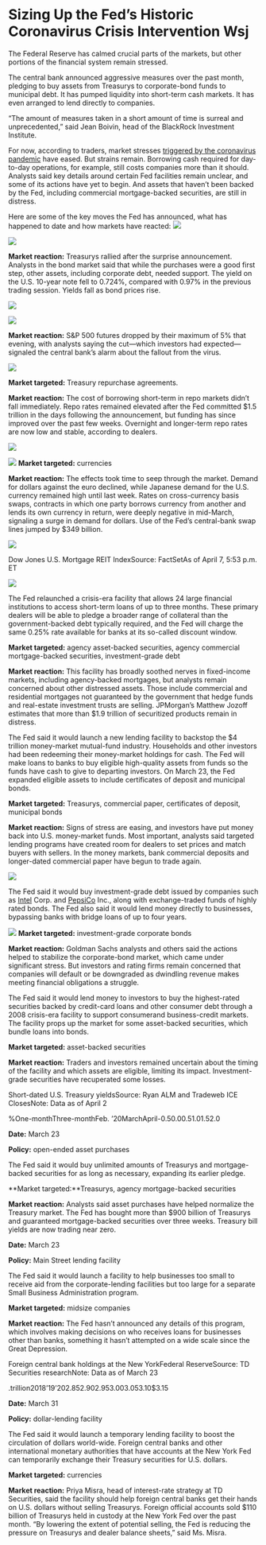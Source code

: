 # Sizing Up the Fed’s Historic Coronavirus Crisis Intervention Wsj

The Federal Reserve has calmed crucial parts of the markets, but other portions of the financial system remain stressed.

The central bank announced aggressive measures over the past month, pledging to buy assets from Treasurys to corporate-bond funds to municipal debt. It has pumped liquidity into short-term cash markets. It has even arranged to lend directly to companies.

“The amount of measures taken in a short amount of time is surreal and unprecedented,” said Jean Boivin, head of the BlackRock Investment Institute.

For now, according to traders, market stresses [triggered by the coronavirus pandemic](https://archive.is/o/IsIqk/https://www.wsj.com/livecoverage/coronavirus-2020-04-06) have eased. But strains remain. Borrowing cash required for day-to-day operations, for example, still costs companies more than it should. Analysts said key details around certain Fed facilities remain unclear, and some of its actions have yet to begin. And assets that haven’t been backed by the Fed, including commercial mortgage-backed securities, are still in distress.

Here are some of the key moves the Fed has announced, what has happened to date and how markets have reacted:
![](PixelSnap%202%202024-09-30%2005.08.52.png)

![](Safari%202024-09-30%2005.08.57.png)

**Market reaction:** Treasurys rallied after the surprise announcement. Analysts in the bond market said that while the purchases were a good first step, other assets, including corporate debt, needed support. The yield on the U.S. 10-year note fell to 0.724%, compared with 0.97% in the previous trading session. Yields fall as bond prices rise.

![](Safari%202024-09-30%2005.09.01.png)


![](Safari%202024-09-30%2005.09.08.png)

**Market reaction:** S&P 500 futures dropped by their maximum of 5% that evening, with analysts saying the cut—which investors had expected—signaled the central bank’s alarm about the fallout from the virus.

![](Safari%202024-09-30%2005.09.16.png)

**Market targeted:** Treasury repurchase agreements.

**Market reaction:** The cost of borrowing short-term in repo markets didn’t fall immediately. Repo rates remained elevated after the Fed committed $1.5 trillion in the days following the announcement, but funding has since improved over the past few weeks. Overnight and longer-term repo rates are now low and stable, according to dealers.

![](Safari%202024-09-30%2005.09.21.png)

![](Safari%202024-09-30%2005.09.27.png)
**Market targeted:** currencies

**Market reaction:** The effects took time to seep through the market. Demand for dollars against the euro declined, while Japanese demand for the U.S. currency remained high until last week. Rates on cross-currency basis swaps, contracts in which one party borrows currency from another and lends its own currency in return, were deeply negative in mid-March, signaling a surge in demand for dollars. Use of the Fed’s central-bank swap lines jumped by $349 billion.



![](Safari%202024-09-30%2005.09.33.png)


Dow Jones U.S. Mortgage REIT IndexSource: FactSetAs of April 7, 5:53 p.m. ET


![](Safari%202024-09-30%2005.09.39.png)




The Fed relaunched a crisis-era facility that allows 24 large financial institutions to access short-term loans of up to three months. These primary dealers will be able to pledge a broader range of collateral than the government-backed debt typically required, and the Fed will charge the same 0.25% rate available for banks at its so-called discount window.

**Market targeted:** agency asset-backed securities, agency commercial mortgage-backed securities, investment-grade debt

**Market reaction:** This facility has broadly soothed nerves in fixed-income markets, including agency-backed mortgages, but analysts remain concerned about other distressed assets. Those include commercial and residential mortgages not guaranteed by the government that hedge funds and real-estate investment trusts are selling. JPMorgan’s Matthew Jozoff estimates that more than $1.9 trillion of securitized products remain in distress.


The Fed said it would launch a new lending facility to backstop the $4 trillion money-market mutual-fund industry. Households and other investors had been redeeming their money-market holdings for cash. The Fed will make loans to banks to buy eligible high-quality assets from funds so the funds have cash to give to departing investors. On March 23, the Fed expanded eligible assets to include certificates of deposit and municipal bonds.

**Market targeted:** Treasurys, commercial paper, certificates of deposit, municipal bonds

**Market reaction:** Signs of stress are easing, and investors have put money back into U.S. money-market funds. Most important, analysts said targeted lending programs have created room for dealers to set prices and match buyers with sellers. In the money markets, bank commercial deposits and longer-dated commercial paper have begun to trade again.

![](Safari%202024-09-30%2005.09.45.png)

The Fed said it would buy investment-grade debt issued by companies such as [Intel](https://archive.is/o/IsIqk/https://quotes.wsj.com/INTC) Corp. and [PepsiCo](https://archive.is/o/IsIqk/https://quotes.wsj.com/PEP) Inc., along with exchange-traded funds of highly rated bonds. The Fed also said it would lend money directly to businesses, bypassing banks with bridge loans of up to four years.

![](Safari%202024-09-30%2005.09.49.png)
**Market targeted:** investment-grade corporate bonds

**Market reaction:** Goldman Sachs analysts and others said the actions helped to stabilize the corporate-bond market, which came under significant stress. But investors and rating firms remain concerned that companies will default or be downgraded as dwindling revenue makes meeting financial obligations a struggle.


The Fed said it would lend money to investors to buy the highest-rated securities backed by credit-card loans and other consumer debt through a 2008 crisis-era facility to support consumerand business-credit markets. The facility props up the market for some asset-backed securities, which bundle loans into bonds.

**Market targeted:** asset-backed securities

**Market reaction:** Traders and investors remained uncertain about the timing of the facility and which assets are eligible, limiting its impact. Investment-grade securities have recuperated some losses.

Short-dated U.S. Treasury yieldsSource: Ryan ALM and Tradeweb ICE ClosesNote: Data as of April 2

%One-monthThree-monthFeb. ’20MarchApril-0.50.00.51.01.52.0

**Date:** March 23

**Policy:** open-ended asset purchases

The Fed said it would buy unlimited amounts of Treasurys and mortgage-backed securities for as long as necessary, expanding its earlier pledge.

**Market targeted:**Treasurys, agency mortgage-backed securities

**Market reaction:** Analysts said asset purchases have helped normalize the Treasury market. The Fed has bought more than $900 billion of Treasurys and guaranteed mortgage-backed securities over three weeks. Treasury bill yields are now trading near zero.

**Date:** March 23

**Policy:** Main Street lending facility

The Fed said it would launch a facility to help businesses too small to receive aid from the corporate-lending facilities but too large for a separate Small Business Administration program.

**Market targeted:** midsize companies

**Market reaction:** The Fed hasn’t announced any details of this program, which involves making decisions on who receives loans for businesses other than banks, something it hasn’t attempted on a wide scale since the Great Depression.

Foreign central bank holdings at the New YorkFederal ReserveSource: TD Securities researchNote: Data as of March 23

.trillion2018’19’202.852.902.953.003.053.10$3.15

**Date:** March 31 

**Policy:** dollar-lending facility

The Fed said it would launch a temporary lending facility to boost the circulation of dollars world-wide. Foreign central banks and other international monetary authorities that have accounts at the New York Fed can temporarily exchange their Treasury securities for U.S. dollars.

**Market targeted:** currencies

**Market reaction:** Priya Misra, head of interest-rate strategy at TD Securities, said the facility should help foreign central banks get their hands on U.S. dollars without selling Treasurys. Foreign official accounts sold $110 billion of Treasurys held in custody at the New York Fed over the past month. “By lowering the extent of potential selling, the Fed is reducing the pressure on Treasurys and dealer balance sheets,” said Ms. Misra.